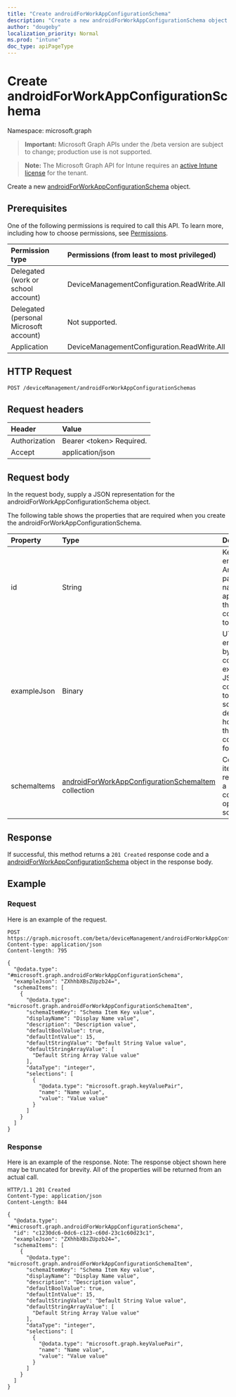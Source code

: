 ```yaml
---
title: "Create androidForWorkAppConfigurationSchema"
description: "Create a new androidForWorkAppConfigurationSchema object."
author: "dougeby"
localization_priority: Normal
ms.prod: "intune"
doc_type: apiPageType
---
```


# Create androidForWorkAppConfigurationSchema

Namespace: microsoft.graph

> **Important:** Microsoft Graph APIs under the /beta version are subject to change; production use is not supported.

> **Note:** The Microsoft Graph API for Intune requires an [active Intune license](https://go.microsoft.com/fwlink/?linkid=839381) for the tenant.

Create a new [androidForWorkAppConfigurationSchema](../resources/intune-androidforwork-androidforworkappconfigurationschema.md) object.

## Prerequisites
One of the following permissions is required to call this API. To learn more, including how to choose permissions, see [Permissions](/graph/permissions-reference).

|Permission type|Permissions (from least to most privileged)|
|:---|:---|
|Delegated (work or school account)|DeviceManagementConfiguration.ReadWrite.All|
|Delegated (personal Microsoft account)|Not supported.|
|Application|DeviceManagementConfiguration.ReadWrite.All|

## HTTP Request
<!-- {
  "blockType": "ignored"
}
-->
``` http
POST /deviceManagement/androidForWorkAppConfigurationSchemas
```

## Request headers
|Header|Value|
|:---|:---|
|Authorization|Bearer &lt;token&gt; Required.|
|Accept|application/json|

## Request body
In the request body, supply a JSON representation for the androidForWorkAppConfigurationSchema object.

The following table shows the properties that are required when you create the androidForWorkAppConfigurationSchema.

|Property|Type|Description|
|:---|:---|:---|
|id|String|Key of the entity the Android package name for the application the schema corresponds to|
|exampleJson|Binary|UTF8 encoded byte array containing example JSON string conforming to this schema that demonstrates how to set the configuration for this app|
|schemaItems|[androidForWorkAppConfigurationSchemaItem](../resources/intune-androidforwork-androidforworkappconfigurationschemaitem.md) collection|Collection of items each representing a named configuration option in the schema|



## Response
If successful, this method returns a `201 Created` response code and a [androidForWorkAppConfigurationSchema](../resources/intune-androidforwork-androidforworkappconfigurationschema.md) object in the response body.

## Example

### Request
Here is an example of the request.
``` http
POST https://graph.microsoft.com/beta/deviceManagement/androidForWorkAppConfigurationSchemas
Content-type: application/json
Content-length: 795

{
  "@odata.type": "#microsoft.graph.androidForWorkAppConfigurationSchema",
  "exampleJson": "ZXhhbXBsZUpzb24=",
  "schemaItems": [
    {
      "@odata.type": "microsoft.graph.androidForWorkAppConfigurationSchemaItem",
      "schemaItemKey": "Schema Item Key value",
      "displayName": "Display Name value",
      "description": "Description value",
      "defaultBoolValue": true,
      "defaultIntValue": 15,
      "defaultStringValue": "Default String Value value",
      "defaultStringArrayValue": [
        "Default String Array Value value"
      ],
      "dataType": "integer",
      "selections": [
        {
          "@odata.type": "microsoft.graph.keyValuePair",
          "name": "Name value",
          "value": "Value value"
        }
      ]
    }
  ]
}
```

### Response
Here is an example of the response. Note: The response object shown here may be truncated for brevity. All of the properties will be returned from an actual call.
``` http
HTTP/1.1 201 Created
Content-Type: application/json
Content-Length: 844

{
  "@odata.type": "#microsoft.graph.androidForWorkAppConfigurationSchema",
  "id": "c1230dc6-0dc6-c123-c60d-23c1c60d23c1",
  "exampleJson": "ZXhhbXBsZUpzb24=",
  "schemaItems": [
    {
      "@odata.type": "microsoft.graph.androidForWorkAppConfigurationSchemaItem",
      "schemaItemKey": "Schema Item Key value",
      "displayName": "Display Name value",
      "description": "Description value",
      "defaultBoolValue": true,
      "defaultIntValue": 15,
      "defaultStringValue": "Default String Value value",
      "defaultStringArrayValue": [
        "Default String Array Value value"
      ],
      "dataType": "integer",
      "selections": [
        {
          "@odata.type": "microsoft.graph.keyValuePair",
          "name": "Name value",
          "value": "Value value"
        }
      ]
    }
  ]
}
```




